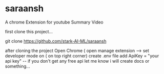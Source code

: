 # saraansh
A chrome Extension for youtube Summary Video


first clone this project... 

git clone https://github.com/stark-AI-ML/saraansh

after cloning the project Open Chrome ( open manage extension --> set developer mode on ( on top right corner) 
create .env file add   ApiKey = "your api key"   -- if you don't get any free api let me know i will create docs or something...
